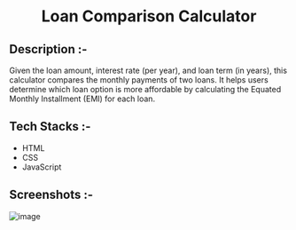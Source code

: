 # <p align="center">Loan Comparison Calculator</p>

## Description :-

Given the loan amount, interest rate (per year), and loan term (in years), this calculator compares the monthly payments of two loans. It helps users determine which loan option is more affordable by calculating the Equated Monthly Installment (EMI) for each loan.

## Tech Stacks :-

- HTML
- CSS
- JavaScript

## Screenshots :-

![image](https://github.com/Rakesh9100/CalcDiverse/assets/73993775/c31f0728-99ed-4edf-858d-ea807060cef1)
